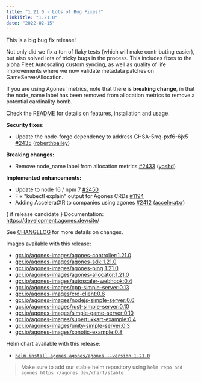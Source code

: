 ```yaml
---
title: "1.21.0 - Lots of Bug Fixes!"
linkTitle: "1.21.0"
date: "2022-02-15"
---
```

This is a big bug fix release!

Not only did we fix a ton of flaky tests (which will make contributing easier), but also solved lots of tricky bugs in the process. This includes fixes to the alpha Fleet Autoscaling custom syncing, as well as quality of life improvements where we now validate metadata patches on GameServerAllocation.

If you are using Agones' metrics, note that there is **breaking change**, in that the node_name label has been removed from allocation metrics to remove a potential cardinality bomb.

Check the <a href="https://github.com/googleforgames/agones/tree/release-1.21.0-rc" data-proofer-ignore>README</a> for details on features, installation and usage.

**Security fixes:**

- Update the node-forge dependency to address GHSA-5rrq-pxf6-6jx5 [\#2435](https://github.com/googleforgames/agones/pull/2435) ([roberthbailey](https://github.com/roberthbailey))

**Breaking changes:**

- Remove node\_name label from allocation metrics [\#2433](https://github.com/googleforgames/agones/pull/2433) ([yoshd](https://github.com/yoshd))

**Implemented enhancements:**

- Update to node 16 / npm 7 [\#2450](https://github.com/googleforgames/agones/issues/2450)
- Fix "kubectl explain" output for Agones CRDs [\#1194](https://github.com/googleforgames/agones/issues/1194)
- Adding AcceleratXR to companies using agones [\#2412](https://github.com/googleforgames/agones/pull/2412) ([acceleratxr](https://github.com/acceleratxr))

{ if release candidate }
Documentation: https://development.agones.dev/site/

See <a href="https://github.com/googleforgames/agones/blob/release-1.21.0/CHANGELOG.md" data-proofer-ignore>CHANGELOG</a> for more details on changes.

Images available with this release:

- [gcr.io/agones-images/agones-controller:1.21.0](https://gcr.io/agones-images/agones-controller:1.21.0)
- [gcr.io/agones-images/agones-sdk:1.21.0](https://gcr.io/agones-images/agones-sdk:1.21.0)
- [gcr.io/agones-images/agones-ping:1.21.0](https://gcr.io/agones-images/agones-ping:1.21.0)
- [gcr.io/agones-images/agones-allocator:1.21.0](https://gcr.io/agones-images/agones-allocator:1.21.0)
- [gcr.io/agones-images/autoscaler-webhook:0.4](https://gcr.io/agones-images/autoscaler-webhook:0.4)
- [gcr.io/agones-images/cpp-simple-server:0.13](https://gcr.io/agones-images/cpp-simple-server:0.13)
- [gcr.io/agones-images/crd-client:0.6](https://gcr.io/agones-images/crd-client:0.6)
- [gcr.io/agones-images/nodejs-simple-server:0.6](https://gcr.io/agones-images/nodejs-simple-server:0.6)
- [gcr.io/agones-images/rust-simple-server:0.10](https://gcr.io/agones-images/rust-simple-server:0.10)
- [gcr.io/agones-images/simple-game-server:0.10](https://gcr.io/agones-images/simple-game-server:0.10)
- [gcr.io/agones-images/supertuxkart-example:0.4](https://gcr.io/agones-images/supertuxkart-example:0.4)
- [gcr.io/agones-images/unity-simple-server:0.3](https://gcr.io/agones-images/unity-simple-server:0.3)
- [gcr.io/agones-images/xonotic-example:0.8](https://gcr.io/agones-images/xonotic-example:0.8)

Helm chart available with this release:

- <a href="https://agones.dev/chart/stable/agones-1.21.0.tgz" data-proofer-ignore>
  <code>helm install agones agones/agones --version 1.21.0</code></a>

> Make sure to add our stable helm repository using `helm repo add agones https://agones.dev/chart/stable`
